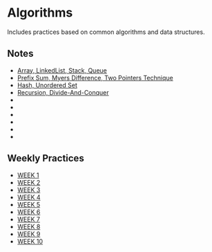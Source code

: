 # Algorithms
Includes practices based on common algorithms and data structures. 

## Notes
* [Array, LinkedList, Stack, Queue](https://github.com/AngelaJubeJudy/Algorithms/blob/main/Array%20LinkedList%20Stack%20Queue.md)
* [Prefix Sum, Myers Difference, Two Pointers Technique](https://github.com/AngelaJubeJudy/Algorithms/blob/main/Prefix%20Sum%2C%20Myers%20Difference%2C%20Two%20Pointers%20Technique.md)
* [Hash, Unordered Set](https://github.com/AngelaJubeJudy/Algorithms/blob/main/Hash%2C%20Unordered%20Set.md)
* [Recursion, Divide-And-Conquer]()
* []()
* []()
* []()
* []()
* []()
* []()

## Weekly Practices
* [WEEK 1](https://github.com/AngelaJubeJudy/Algorithms/tree/main/week1)
* [WEEK 2](https://github.com/AngelaJubeJudy/Algorithms/tree/main/week2)
* [WEEK 3](https://github.com/AngelaJubeJudy/Algorithms/tree/main/week3)
* [WEEK 4](https://github.com/AngelaJubeJudy/Algorithms/tree/main/week4)
* [WEEK 5](https://github.com/AngelaJubeJudy/Algorithms/tree/main/week5)
* [WEEK 6](https://github.com/AngelaJubeJudy/Algorithms/tree/main/week6)
* [WEEK 7](https://github.com/AngelaJubeJudy/Algorithms/tree/main/week7)
* [WEEK 8](https://github.com/AngelaJubeJudy/Algorithms/tree/main/week8)
* [WEEK 9](https://github.com/AngelaJubeJudy/Algorithms/tree/main/week9)
* [WEEK 10]()

